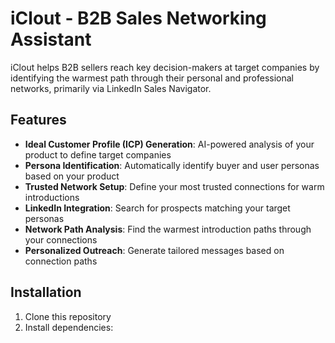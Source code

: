 # iClout - B2B Sales Networking Assistant

iClout helps B2B sellers reach key decision-makers at target companies by identifying the warmest path through their personal and professional networks, primarily via LinkedIn Sales Navigator.

## Features

- **Ideal Customer Profile (ICP) Generation**: AI-powered analysis of your product to define target companies
- **Persona Identification**: Automatically identify buyer and user personas based on your product
- **Trusted Network Setup**: Define your most trusted connections for warm introductions
- **LinkedIn Integration**: Search for prospects matching your target personas
- **Network Path Analysis**: Find the warmest introduction paths through your connections
- **Personalized Outreach**: Generate tailored messages based on connection paths

## Installation

1. Clone this repository
2. Install dependencies: